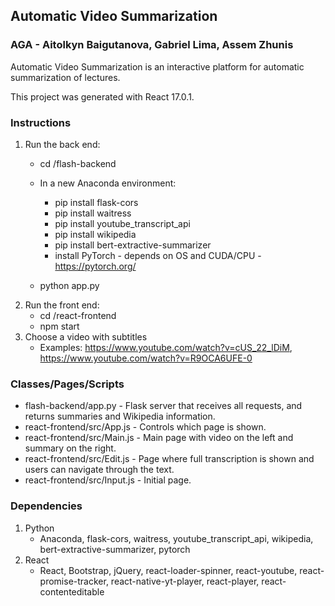 <!-- ## To run the application:

1. Run the backend:
    * cd /flask-backend
    * In a new conda environment:
	    * pip install flask-cors
	    * pip install waitress
	    * pip install youtube_transcript_api
	    * pip install wikipedia
	    * pip install bert-extractive-summarizer
	    * install pytorch - depends on OS and CUDA/CPU - https://pytorch.org/
    * python app.py
2. Run the frontend:
    * cd ../react-frontend
    * npm start 
    
3. Video must have captions  -->

## Automatic Video Summarization

### AGA - Aitolkyn Baigutanova, Gabriel Lima, Assem Zhunis

Automatic Video Summarization is an interactive platform for automatic summarization of lectures.

This project was generated with React 17.0.1.

### Instructions
 1. Run the back end:
	* cd /flash-backend
	* In a new Anaconda environment:
		- pip install flask-cors
	    - pip install waitress
	    - pip install youtube_transcript_api
	    - pip install wikipedia
	    - pip install bert-extractive-summarizer
	    - install PyTorch - depends on OS and CUDA/CPU - https://pytorch.org/

	* python app.py
2. Run the front end:
    * cd /react-frontend
    * npm start 
3. Choose a video with subtitles
	- Examples: https://www.youtube.com/watch?v=cUS_22_lDiM, https://www.youtube.com/watch?v=R9OCA6UFE-0

### Classes/Pages/Scripts

* flash-backend/app.py - Flask server that receives all requests, and returns summaries and Wikipedia information.
* react-frontend/src/App.js - Controls which page is shown.
* react-frontend/src/Main.js - Main page with video on the left and summary on the right.
* react-frontend/src/Edit.js - Page where full transcription is shown and users can navigate through the text.
* react-frontend/src/Input.js - Initial page.



### Dependencies
1) Python
	* Anaconda, flask-cors, waitress, youtube_transcript_api, wikipedia, bert-extractive-summarizer, pytorch
2) React
	* React, Bootstrap, jQuery, react-loader-spinner, react-youtube, react-promise-tracker, react-native-yt-player, react-player, react-contenteditable

